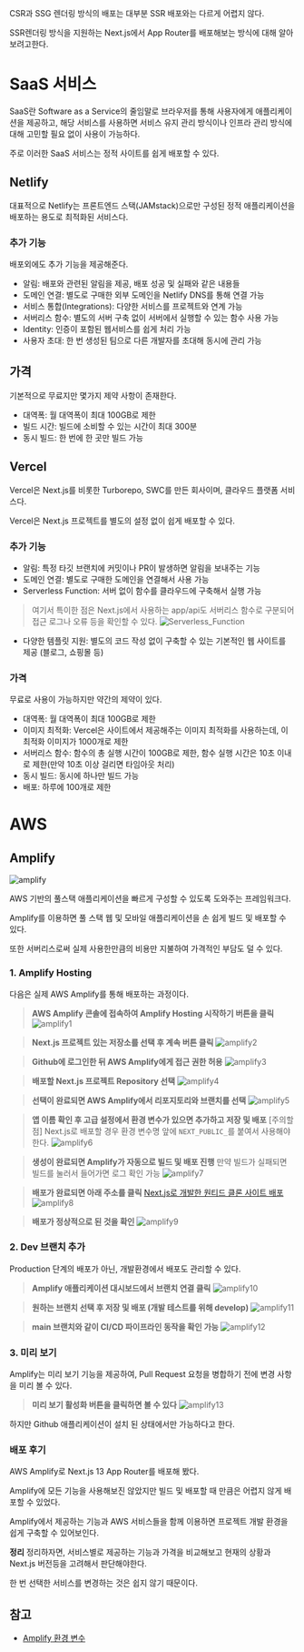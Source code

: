 CSR과 SSG 렌더링 방식의 배포는 대부분 SSR 배포와는 다르게 어렵지 않다.

SSR렌더링 방식을 지원하는 Next.js에서 App Router를 배포해보는 방식에 대해 알아보려고한다.

# SaaS 서비스
SaaS란 Software as a Service의 줄임말로  브라우저를 통해 사용자에게 애플리케이션을 제공하고, 해당 서비스를 사용하면 서비스 유지 관리 방식이나 인프라 관리 방식에 대해 고민할 필요 없이 사용이 가능하다.

주로 이러한 SaaS 서비스는 정적 사이트를 쉽게 배포할 수 있다.
## Netlify
대표적으로 Netlify는 프론트엔드 스택(JAMstack)으로만 구성된 정적 애플리케이션을 배포하는 용도로 최적화된 서비스다.

### 추가 기능
배포외에도 추가 기능을 제공해준다.

- 알림: 배포와 관련된 알림을 제공, 배포 성공 및 실패와 같은 내용들
- 도메인 연결: 별도로 구매한 외부 도메인을 Netlify DNS를 통해 연결 가능
- 서비스 통합(Integrations): 다양한 서비스를 프로젝트와 연계 가능
- 서버리스 함수: 별도의 서버 구축 없이 서버에서 실행할 수 있는 함수 사용 가능
- Identity: 인증이 포함된 웹서비스를 쉽게 처리 가능
- 사용자 초대: 한 번 생성된 팀으로 다른 개발자를 초대해 동시에 관리 가능

## 가격
기본적으로 무료지만 몇가지 제약 사항이 존재한다.
- 대역폭: 월 대역폭이 최대 100GB로 제한
- 빌드 시간: 빌드에 소비할 수 있는 시간이 최대 300분
- 동시 빌드: 한 번에 한 곳만 빌드 가능

## Vercel
Vercel은 Next.js를 비롯한 Turborepo, SWC를 만든 회사이며, 클라우드 플랫폼 서비스다.

Vercel은 Next.js 프로젝트를 별도의 설정 없이 쉽게 배포할 수 있다.

### 추가 기능

- 알림: 특정 타깃 브랜치에 커밋이나 PR이 발생하면 알림을 보내주는 기능
- 도메인 연결: 별도로 구매한 도메인을 연결해서 사용 가능
- Serverless Function: 서버 없이 함수를 클라우드에 구축해서 실행 가능
> 여기서 특이한 점은 Next.js에서 사용하는 app/api도 서버리스 함수로 구분되어 접근 로그나 오류 등을 확인할 수 있다.
> ![Serverless_Function](./severless_function.png)
- 다양한 템플릿 지원: 별도의 코드 작성 없이 구축할 수 있는 기본적인 웹 사이트를 제공 (블로그, 쇼핑몰 등)

### 가격
무료로 사용이 가능하지만 약간의 제약이 있다.
- 대역폭: 월 대역폭이 최대 100GB로 제한
- 이미지 최적화: Vercel은 사이트에서 제공해주는 이미지 최적화를 사용하는데, 이 최적화 이미지가 1000개로 제한
- 서버리스 함수: 함수의 총 실행 시간이 100GB로 제한, 함수 실행 시간은 10초 이내로 제한(만약 10초 이상 걸리면 타임아웃 처리)
- 동시 빌드: 동시에 하나만 빌드 가능
- 배포: 하루에 100개로 제한

# AWS

## Amplify
![amplify](./amplify.png)

AWS 기반의 풀스택 애플리케이션을 빠르게 구성할 수 있도록 도와주는 프레임워크다.

Amplify를 이용하면 풀 스택 웹 및 모바일 애플리케이션을 손 쉽게 빌드 및 배포할 수 있다.

또한 서버리스로써 실제 사용한만큼의 비용만 지불하여 가격적인 부담도 덜 수 있다.

### 1. Amplify Hosting
다음은 실제 AWS Amplify를 통해 배포하는 과정이다.

> **AWS Amplify 콘솔에 접속하여 Amplify Hosting 시작하기 버튼을 클릭**
>![amplify1](./amplify1.png)

> **Next.js 프로젝트 있는 저장소를 선택 후 계속 버튼 클릭**
> ![amplify2](./amplify2.png)

> **Github에 로그인한 뒤 AWS Amplify에게 접근 권한 허용**
> ![amplify3](./amplify3.png)

> **배포할 Next.js 프로젝트 Repository 선택**
> ![amplify4](./amplify4.png)

> **선택이 완료되면 AWS Amplify에서 리포지토리와 브랜치를 선택**
> ![amplify5](./amplify5.png)

> **앱 이름 확인 후 고급 설정에서 환경 변수가 있으면 추가하고 저장 및 배포**
> [주의할 점] Next.js로 배포할 경우 환경 변수명 앞에 `NEXT_PUBLIC_`를 붙여서 사용해야한다.
> ![amplify6](./amplify6.png)

> **생성이 완료되면 Amplify가 자동으로 빌드 및 배포 진행**
> 만약 빌드가 실패되면 빌드를 눌러서 들어가면 로그 확인 가능
> ![amplify7](./amplify7.png)

> **배포가 완료되면 아래 주소를 클릭**
> [Next.js로 개발한 원티드 클론 사이트 배포](https://main.d2vc02picn4kra.amplifyapp.com/wdlist)
> ![amplify8](./amplify8.png)

> **배포가 정상적으로 된 것을 확인**
> ![amplify9](./amplify9.png)

### 2. Dev 브랜치 추가
Production 단계의 배포가 아닌, 개발환경에서 배포도 관리할 수 있다.

> **Amplify 애플리케이션 대시보드에서 브랜치 연결 클릭**
> ![amplify10](./amplify10.png)

> **원하는 브랜치 선택 후 저장 및 배포 (개발 테스트를 위해 develop)**
> ![amplify11](./amplify11.png)

> **main 브랜치와 같이 CI/CD 파이프라인 동작을 확인 가능**
> ![amplify12](./amplify12.png)

### 3. 미리 보기
Amplify는 미리 보기 기능을 제공하여, Pull Request 요청을 병합하기 전에 변경 사항을 미리 볼 수 있다.

> **미리 보기 활성화 버튼을 클릭하면 볼 수 있다**
> ![amplify13](./amplify13.png)

하지만 Github 애플리케이션이 설치 된 상태에서만 가능하다고 한다.

### 배포 후기
AWS Amplify로 Next.js 13 App Router를 배포해 봤다.

Amplify에 모든 기능을 사용해보진 않았지만 빌드 및 배포할 때 만큼은 어렵지 않게 배포할 수 있었다.

Amplify에서 제공하는 기능과 AWS 서비스들을 함께 이용하면 프로젝트 개발 환경을 쉽게 구축할 수 있어보인다.

**정리**
정리하자면, 서비스별로 제공하는 기능과 가격을 비교해보고 현재의 상황과 Next.js 버전등을 고려해서 판단해야한다.

한 번 선택한 서비스를 변경하는 것은 쉽지 않기 때문이다.

## 참고
- [Amplify 환경 변수](https://docs.aws.amazon.com/ko_kr/amplify/latest/userguide/environment-variables.html#amplify-console-environment-variables)
